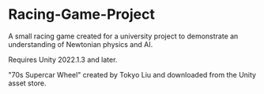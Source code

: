 # Racing-Game-Project
 A small racing game created for a university project to demonstrate an understanding of Newtonian physics and AI. 

Requires Unity 2022.1.3 and later.

"70s Supercar Wheel" created by Tokyo Liu and downloaded from the Unity asset store.
